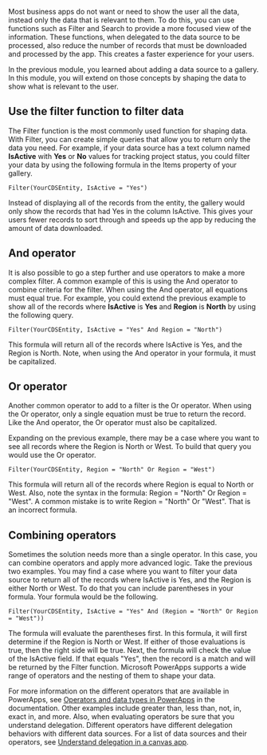 Most business apps do not want or need to show the user all the data, 
instead only the data that is relevant to them. To do this, you can use 
functions such as Filter and Search to provide a more focused view of the information. 
These functions, when delegated to the data source to be processed, 
also reduce the number of records that must be downloaded and processed by the app. 
This creates a faster experience for your users.

In the previous module, you learned about adding a data source to a gallery. 
In this module, you will extend on those concepts by shaping the data to show 
what is relevant to the user.

Use the filter function to filter data
----------------

The Filter function is the most commonly used function for shaping data.
With Filter, you can create simple queries that allow you to return only
the data you need. For example, if your data source has a text column
named **IsActive** with **Yes** or **No** values for tracking project
status, you could filter your data by using the following formula in the
Items property of your gallery.

```
Filter(YourCDSEntity, IsActive = "Yes")
```

Instead of displaying all of the records from the entity, the
gallery would only show the records that had Yes in the column IsActive.
This gives your users fewer records to sort through and speeds up the
app by reducing the amount of data downloaded.

And operator
----------------

It is also possible to go a step further and use operators to make a
more complex filter. A common example of this is using the And operator
to combine criteria for the filter. When using the And operator, all
equations must equal true. For example, you could extend the previous
example to show all of the records where **IsActive** is **Yes** and
**Region** is **North** by using the following query.

```
Filter(YourCDSEntity, IsActive = "Yes" And Region = "North")
```

This formula will return all of the records where IsActive is Yes, and
the Region is North. Note, when using the And operator in your formula,
it must be capitalized.

Or operator
---------------

Another common operator to add to a filter is the Or operator. When using
the Or operator, only a single equation must be true to return the
record. Like the And operator, the Or operator must also be capitalized.

Expanding on the previous example, there may be a case where you want to
see all records where the Region is North or West. To build that query
you would use the Or operator.

```
Filter(YourCDSEntity, Region = "North" Or Region = "West")
```

This formula will return all of the records where Region is equal to
North or West. Also, note the syntax in the formula: Region =
"North" Or Region = "West". A common mistake is to write Region =
"North" Or "West". That is an incorrect formula.

Combining operators
-------------------

Sometimes the solution needs more than a single operator. In this case,
you can combine operators and apply more advanced logic. Take the
previous two examples. You may find a case where you want to filter your
data source to return all of the records where IsActive is Yes, and the
Region is either North or West. To do that you can include parentheses
in your formula. Your formula would be the following.

```
Filter(YourCDSEntity, IsActive = "Yes" And (Region = "North" Or Region = "West"))
```

The formula will evaluate the parentheses first. In this formula, it
will first determine if the Region is North or West. If either of those
evaluations is true, then the right side will be true. Next, the formula
will check the value of the IsActive field. If that equals "Yes", then
the record is a match and will be returned by the Filter function.
Microsoft PowerApps supports a wide range of operators and the nesting of them to
shape your data.

For more information on the different operators that are available in
PowerApps, see [Operators and data types in PowerApps](https://docs.microsoft.com/powerapps/maker/canvas-apps/functions/operators)
in the documentation. Other examples include greater
than, less than, not, in, exact in, and more. Also, when evaluating
operators be sure that you understand delegation. Different operators have
different delegation behaviors with different data sources. For a list 
of data sources and their operators, 
see [Understand delegation in a canvas app](https://docs.microsoft.com/powerapps/maker/canvas-apps/delegation-list).
